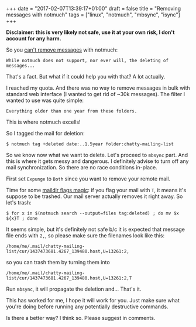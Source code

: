 +++
date = "2017-02-07T13:39:17+01:00"
draft = false
title = "Removing messages with notmuch"
tags = ["linux", "notmuch", "mbsync", "isync"]
+++

**Disclaimer: this is very likely not safe, use it at your own risk, I don't account for any harm.**

So you [can't remove messages](https://notmuchmail.org/special-tags/) with notmuch:

```text
While notmuch does not support, nor ever will, the deleting of messages...
```

That's a fact. But what if it could help you with that? A lot actually.

<!--more-->

I reached my quota. And there was no way to remove messages in bulk with standard web interface (I wanted to get rid of ~30k messages). The filter I wanted to use was quite simple:

```text
Everything older than one year from these folders.
```

This is where notmuch excells!

So I tagged the mail for deletion:

```shell
$ notmuch tag +deleted date:..1.5year folder:chatty-mailing-list
```

So we know now what we want to delete. Let's proceed to `mbsync` part. And this
is where it gets messy and dangerous. I definitely advise to turn off any mail
synchronization. So there are no race conditions in-place.

First set `Expunge` to `Both` since you want to remove your remote mail.

Time for some [maildir flags magic](https://cr.yp.to/proto/maildir.html): if
you flag your mail with `T`, it means it's suppose to be trashed. Our mail
server actually removes it right away. So let's trash:

```shell
$ for x in $(notmuch search --output=files tag:deleted) ; do mv $x ${x}T ; done
```

It seems simple, but it's definitely not safe b/c it is expected that message
file ends with `2,`, so please make sure the filenames look like this:

```shell
/home/me/.mail/chatty-mailing-list/cur/1437473681.4267_139480.host,U=13261:2,
```

so you can trash them by turning them into

```shell
/home/me/.mail/chatty-mailing-list/cur/1437473681.4267_139480.host,U=13261:2,T
```

Run `mbsync`, it will propagate the deletion and... That's it.

This has worked for me, I hope it will work for you. Just make sure what you're
doing before running any potentially destructive commands.

Is there a better way? I think so. Please suggest in comments.

